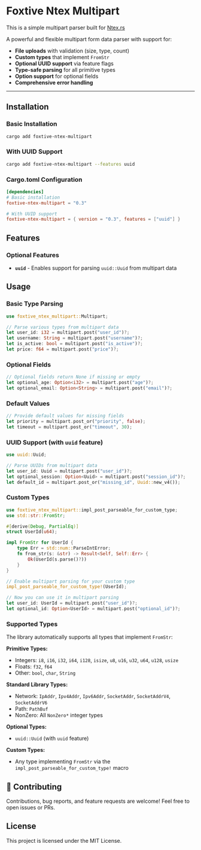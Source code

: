 # Foxtive Ntex Multipart
This is a simple multipart parser built for [Ntex.rs](https://github.com/ntex-rs/ntex)

A powerful and flexible multipart form data parser with support for:
- **File uploads** with validation (size, type, count)
- **Custom types** that implement `FromStr`
- **Optional UUID support** via feature flags
- **Type-safe parsing** for all primitive types
- **Option<T> support** for optional fields
- **Comprehensive error handling**

---

## Installation

### Basic Installation
```bash
cargo add foxtive-ntex-multipart
```

### With UUID Support
```bash
cargo add foxtive-ntex-multipart --features uuid
```

### Cargo.toml Configuration
```toml
[dependencies]
# Basic installation
foxtive-ntex-multipart = "0.3"

# With UUID support
foxtive-ntex-multipart = { version = "0.3", features = ["uuid"] }
```

## Features

### Optional Features
- **`uuid`** - Enables support for parsing `uuid::Uuid` from multipart data

## Usage

### Basic Type Parsing
```rust
use foxtive_ntex_multipart::Multipart;

// Parse various types from multipart data
let user_id: i32 = multipart.post("user_id")?;
let username: String = multipart.post("username")?;
let is_active: bool = multipart.post("is_active")?;
let price: f64 = multipart.post("price")?;
```

### Optional Fields
```rust
// Optional fields return None if missing or empty
let optional_age: Option<i32> = multipart.post("age")?;
let optional_email: Option<String> = multipart.post("email")?;
```

### Default Values
```rust
// Provide default values for missing fields
let priority = multipart.post_or("priority", false);
let timeout = multipart.post_or("timeout", 30);
```

### UUID Support (with `uuid` feature)
```rust
use uuid::Uuid;

// Parse UUIDs from multipart data
let user_id: Uuid = multipart.post("user_id")?;
let optional_session: Option<Uuid> = multipart.post("session_id")?;
let default_id = multipart.post_or("missing_id", Uuid::new_v4());
```

### Custom Types
```rust
use foxtive_ntex_multipart::impl_post_parseable_for_custom_type;
use std::str::FromStr;

#[derive(Debug, PartialEq)]
struct UserId(u64);

impl FromStr for UserId {
    type Err = std::num::ParseIntError;
    fn from_str(s: &str) -> Result<Self, Self::Err> {
        Ok(UserId(s.parse()?))
    }
}

// Enable multipart parsing for your custom type
impl_post_parseable_for_custom_type!(UserId);

// Now you can use it in multipart parsing
let user_id: UserId = multipart.post("user_id")?;
let optional_id: Option<UserId> = multipart.post("optional_id")?;
```

### Supported Types

The library automatically supports all types that implement `FromStr`:

**Primitive Types:**
- Integers: `i8`, `i16`, `i32`, `i64`, `i128`, `isize`, `u8`, `u16`, `u32`, `u64`, `u128`, `usize`
- Floats: `f32`, `f64`
- Other: `bool`, `char`, `String`

**Standard Library Types:**
- Network: `IpAddr`, `Ipv4Addr`, `Ipv6Addr`, `SocketAddr`, `SocketAddrV4`, `SocketAddrV6`
- Path: `PathBuf`
- NonZero: All `NonZero*` integer types

**Optional Types:**
- `uuid::Uuid` (with `uuid` feature)

**Custom Types:**
- Any type implementing `FromStr` via the `impl_post_parseable_for_custom_type!` macro


## 🙌 Contributing
Contributions, bug reports, and feature requests are welcome! Feel free to open issues or PRs.

## License
This project is licensed under the MIT License.


